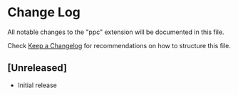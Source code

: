 # Change Log

All notable changes to the "ppc" extension will be documented in this file.

Check [Keep a Changelog](http://keepachangelog.com/) for recommendations on how to structure this file.

## [Unreleased]

- Initial release
